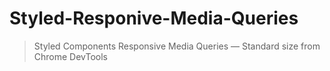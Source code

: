 # Styled-Responive-Media-Queries 

 > Styled Components Responsive Media Queries — Standard size from Chrome DevTools
